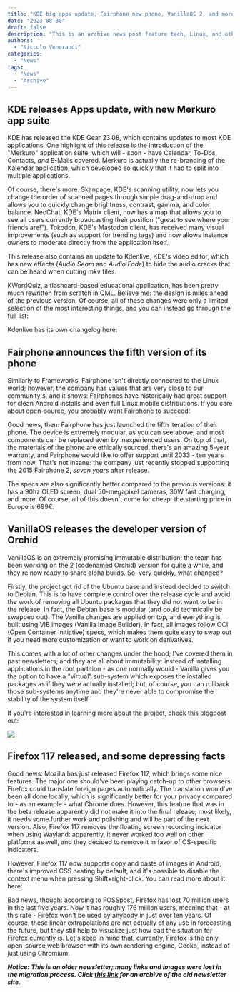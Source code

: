 ```yaml
---
title: "KDE big apps update, Fairphone new phone, VanillaOS 2, and more!"
date: "2023-08-30"
draft: false
description: "This is an archive news post feature tech, Linux, and other open-source news. This is an older article that was part of a migration. There will be missing images, broken links, and potentially other issues."
authors:
  - "Niccolo Venerandi"
categories:
  - "News"
tags:
  - "News"
  - "Archive"
---
```


## KDE releases Apps update, with new Merkuro app suite

KDE has released the KDE Gear 23.08, which contains updates to most KDE applications. One highlight of this release is the introduction of the "Merkuro" application suite, which will - soon - have Calendar, To-Dos, Contacts, _and_ E-Mails covered. Merkuro is actually the re-branding of the Kalendar application, which developed so quickly that it had to split into multiple applications.

Of course, there's more. Skanpage, KDE's scanning utility, now lets you change the order of scanned pages through simple drag-and-drop and allows you to quickly change brightness, contrast, gamma, and color balance. NeoChat, KDE's Matrix client, now has a map that allows you to see all users currently broadcasting their position ("great to see where your friends are!"). Tokodon, KDE's Mastodon client, has received many visual improvements (such as support for trending tags) and now allows instance owners to moderate directly from the application itself.

This release also contains an update to Kdenlive, KDE's video editor, which has new effects (_Audio Seam_ and _Audio Fade_) to hide the audio cracks that can be heard when cutting mkv files.

KWordQuiz, a flashcard-based educational application, has been pretty much rewritten from scratch in QML. Believe me: the design is miles ahead of the previous version. Of course, all of these changes were only a limited selection of the most interesting things, and you can instead go through the full list:

Kdenlive has its own changelog here:

## Fairphone announces the fifth version of its phone

Similarly to Frameworks, Fairphone isn't directly connected to the Linux world; however, the company has values that are very close to our community's, and it shows: Fairphones have historically had great support for clean Android installs and even full Linux mobile distributions. If you care about open-source, you probably want Fairphone to succeed!

Good news, then: Fairphone has just launched the fifth iteration of their phone. The device is extremely modular, as you can see above, and most components can be replaced even by inexperienced users. On top of that, the materials of the phone are ethically sourced, there's an amazing 5-year warranty, and Fairphone would like to offer support until 2033 - ten years from now. That's not insane: the company just recently stopped supporting the 2015 Fairphone 2, _seven years_ after release.

The specs are also significantly better compared to the previous versions: it has a 90hz OLED screen, dual 50-megapixel cameras, 30W fast charging, and more. Of course, all of this doesn't come for cheap: the starting price in Europe is 699€.

## VanillaOS releases the developer version of Orchid

VanillaOS is an extremely promising immutable distribution; the team has been working on the 2 (codenamed Orchid) version for quite a while, and they're now ready to share alpha builds. So, very quickly, what changed?

Firstly, the project got rid of the Ubuntu base and instead decided to switch to Debian. This is to have complete control over the release cycle and avoid the work of removing all Ubuntu packages that they did not want to be in the release. In fact, the Debian base is modular (and could technically be swapped out). The Vanilla changes are applied on top, and everything is built using VIB images (Vanilla Image Builder). In fact, all images follow OCI (Open Container Initiative) specs, which makes them quite easy to swap out if you need more customization or want to work on derivatives.

This comes with a lot of other changes under the hood; I've covered them in past newsletters, and they are all about immutability: instead of installing applications in the root partition - as one normally would - Vanilla gives you the option to have a "virtual" sub-system which exposes the installed packages as if they were actually installed; but, of course, you can rollback those sub-systems anytime and they're never able to compromise the stability of the system itself.

If you're interested in learning more about the project, check this blogpost out:

![](https://vanillaos.org/blog/article/2023-07-05/favicon.ico)

## Firefox 117 released, and some depressing facts

Good news: Mozilla has just released Firefox 117, which brings some nice features. The major one should've been playing catch-up to other browsers: Firefox could translate foreign pages automatically. The translation would've been all done locally, which is significantly better for your privacy compared to - as an example - what Chrome does. However, this feature that was in the beta release apparently did not make it into the final release; most likely, it needs some further work and polishing and will be part of the next version. Also, Firefox 117 removes the floating screen recording indicator when using Wayland: apparently, it never worked too well on other platforms as well, and they decided to remove it in favor of OS-specific indicators.

However, Firefox 117 now supports copy and paste of images in Android, there's improved CSS nesting by default, and it's possible to disable the context menu when pressing Shift+right-click. You can read more about it here:

Bad news, though: according to FOSSpost, Firefox has lost 70 million users in the last five years. Now it has roughly 176 million users, meaning that - at this rate - Firefox won't be used by anybody in just over ten years. Of course, these linear extrapolations are not actually of any use in forecasting the future, but they still help to visualize just how bad the situation for Firefox currently is. Let's keep in mind that, currently, Firefox is the only open-source web browser with its own rendering engine, Gecko, instead of just using Chromium.

**_Notice: This is an older newsletter; many links and images were lost in the migration process. Click [this link](https://archive.techhut.tv/) for an archive of the old newsletter site_**.
